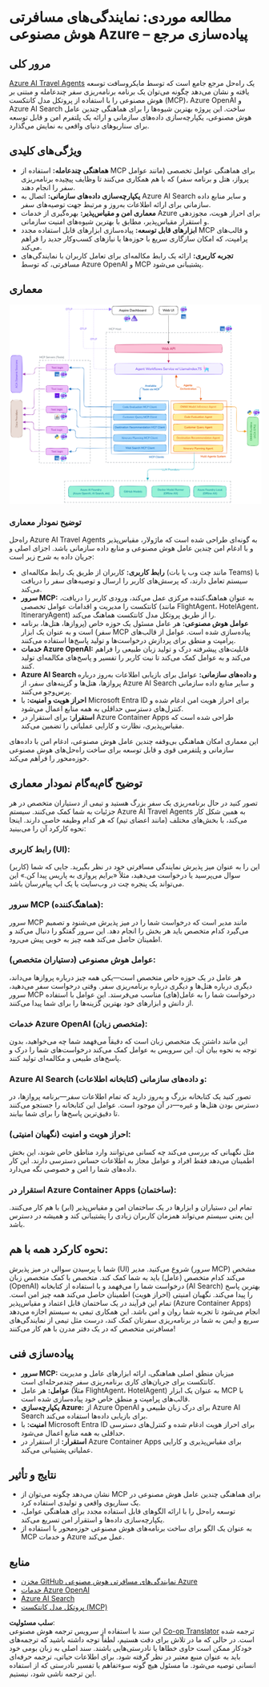 <!--
CO_OP_TRANSLATOR_METADATA:
{
  "original_hash": "4d3415b9d2bf58bc69be07f945a69e07",
  "translation_date": "2025-07-14T05:55:01+00:00",
  "source_file": "09-CaseStudy/travelagentsample.md",
  "language_code": "fa"
}
-->
# مطالعه موردی: نمایندگی‌های مسافرتی هوش مصنوعی Azure – پیاده‌سازی مرجع

## مرور کلی

[Azure AI Travel Agents](https://github.com/Azure-Samples/azure-ai-travel-agents) یک راه‌حل مرجع جامع است که توسط مایکروسافت توسعه یافته و نشان می‌دهد چگونه می‌توان یک برنامه برنامه‌ریزی سفر چندعامله و مبتنی بر هوش مصنوعی را با استفاده از پروتکل مدل کانتکست (MCP)، Azure OpenAI و Azure AI Search ساخت. این پروژه بهترین شیوه‌ها را برای هماهنگی چندین عامل هوش مصنوعی، یکپارچه‌سازی داده‌های سازمانی و ارائه یک پلتفرم امن و قابل توسعه برای سناریوهای دنیای واقعی به نمایش می‌گذارد.

## ویژگی‌های کلیدی
- **هماهنگی چندعامله:** استفاده از MCP برای هماهنگی عوامل تخصصی (مانند عوامل پرواز، هتل و برنامه سفر) که با هم همکاری می‌کنند تا وظایف پیچیده برنامه‌ریزی سفر را انجام دهند.
- **یکپارچه‌سازی داده‌های سازمانی:** اتصال به Azure AI Search و سایر منابع داده سازمانی برای ارائه اطلاعات به‌روز و مرتبط جهت توصیه‌های سفر.
- **معماری امن و مقیاس‌پذیر:** بهره‌گیری از خدمات Azure برای احراز هویت، مجوزدهی و استقرار مقیاس‌پذیر، مطابق با بهترین شیوه‌های امنیت سازمانی.
- **ابزارهای قابل توسعه:** پیاده‌سازی ابزارهای قابل استفاده مجدد MCP و قالب‌های پرامپت، که امکان سازگاری سریع با حوزه‌ها یا نیازهای کسب‌وکار جدید را فراهم می‌کند.
- **تجربه کاربری:** ارائه یک رابط مکالمه‌ای برای تعامل کاربران با نمایندگی‌های مسافرتی، که توسط Azure OpenAI و MCP پشتیبانی می‌شود.

## معماری
![Architecture](https://raw.githubusercontent.com/Azure-Samples/azure-ai-travel-agents/main/docs/ai-travel-agents-architecture-diagram.png)

### توضیح نمودار معماری

راه‌حل Azure AI Travel Agents به گونه‌ای طراحی شده است که ماژولار، مقیاس‌پذیر و با ادغام امن چندین عامل هوش مصنوعی و منابع داده سازمانی باشد. اجزای اصلی و جریان داده به شرح زیر است:

- **رابط کاربری:** کاربران از طریق یک رابط مکالمه‌ای (مانند چت وب یا بات Teams) با سیستم تعامل دارند، که پرسش‌های کاربر را ارسال و توصیه‌های سفر را دریافت می‌کند.
- **سرور MCP:** به عنوان هماهنگ‌کننده مرکزی عمل می‌کند، ورودی کاربر را دریافت، کانتکست را مدیریت و اقدامات عوامل تخصصی (مانند FlightAgent، HotelAgent، ItineraryAgent) را از طریق پروتکل مدل کانتکست هماهنگ می‌کند.
- **عوامل هوش مصنوعی:** هر عامل مسئول یک حوزه خاص (پروازها، هتل‌ها، برنامه سفر) است و به عنوان یک ابزار MCP پیاده‌سازی شده است. عوامل از قالب‌های پرامپت و منطق برای پردازش درخواست‌ها و تولید پاسخ‌ها استفاده می‌کنند.
- **خدمات Azure OpenAI:** قابلیت‌های پیشرفته درک و تولید زبان طبیعی را فراهم می‌کند و به عوامل کمک می‌کند تا نیت کاربر را تفسیر و پاسخ‌های مکالمه‌ای تولید کنند.
- **Azure AI Search و داده‌های سازمانی:** عوامل برای بازیابی اطلاعات به‌روز درباره پروازها، هتل‌ها و گزینه‌های سفر، از Azure AI Search و سایر منابع داده سازمانی پرس‌وجو می‌کنند.
- **احراز هویت و امنیت:** با Microsoft Entra ID برای احراز هویت امن ادغام شده و کنترل‌های دسترسی حداقلی به همه منابع اعمال می‌شود.
- **استقرار:** برای استقرار در Azure Container Apps طراحی شده است که مقیاس‌پذیری، نظارت و کارایی عملیاتی را تضمین می‌کند.

این معماری امکان هماهنگی بی‌وقفه چندین عامل هوش مصنوعی، ادغام امن با داده‌های سازمانی و پلتفرمی قوی و قابل توسعه برای ساخت راه‌حل‌های هوش مصنوعی حوزه‌محور را فراهم می‌کند.

## توضیح گام‌به‌گام نمودار معماری
تصور کنید در حال برنامه‌ریزی یک سفر بزرگ هستید و تیمی از دستیاران متخصص در هر جزئیات به شما کمک می‌کنند. سیستم Azure AI Travel Agents به همین شکل کار می‌کند، با بخش‌های مختلف (مانند اعضای تیم) که هر کدام وظیفه خاصی دارند. اینجا نحوه کارکرد آن را می‌بینید:

### رابط کاربری (UI):
این را به عنوان میز پذیرش نمایندگی مسافرتی خود در نظر بگیرید. جایی که شما (کاربر) سوال می‌پرسید یا درخواست می‌دهید، مثلاً «برایم پروازی به پاریس پیدا کن.» این می‌تواند یک پنجره چت در وب‌سایت یا یک اپ پیام‌رسان باشد.

### سرور MCP (هماهنگ‌کننده):
سرور MCP مانند مدیر است که درخواست شما را در میز پذیرش می‌شنود و تصمیم می‌گیرد کدام متخصص باید هر بخش را انجام دهد. این سرور گفتگو را دنبال می‌کند و اطمینان حاصل می‌کند همه چیز به خوبی پیش می‌رود.

### عوامل هوش مصنوعی (دستیاران متخصص):
هر عامل در یک حوزه خاص متخصص است—یکی همه چیز درباره پروازها می‌داند، دیگری درباره هتل‌ها و دیگری درباره برنامه‌ریزی سفر. وقتی درخواست سفر می‌دهید، سرور MCP درخواست شما را به عامل(های) مناسب می‌فرستد. این عوامل با استفاده از دانش و ابزارهای خود بهترین گزینه‌ها را برای شما پیدا می‌کنند.

### خدمات Azure OpenAI (متخصص زبان):
این مانند داشتن یک متخصص زبان است که دقیقاً می‌فهمد شما چه می‌خواهید، بدون توجه به نحوه بیان آن. این سرویس به عوامل کمک می‌کند درخواست‌های شما را درک و پاسخ‌های طبیعی و مکالمه‌ای تولید کنند.

### Azure AI Search و داده‌های سازمانی (کتابخانه اطلاعات):
تصور کنید یک کتابخانه بزرگ و به‌روز دارید که تمام اطلاعات سفر—برنامه پروازها، در دسترس بودن هتل‌ها و غیره—در آن موجود است. عوامل این کتابخانه را جستجو می‌کنند تا دقیق‌ترین پاسخ‌ها را برای شما بیابند.

### احراز هویت و امنیت (نگهبان امنیتی):
مثل نگهبانی که بررسی می‌کند چه کسانی می‌توانند وارد مناطق خاص شوند، این بخش اطمینان می‌دهد فقط افراد و عوامل مجاز به اطلاعات حساس دسترسی دارند. این کار داده‌های شما را امن و خصوصی نگه می‌دارد.

### استقرار در Azure Container Apps (ساختمان):
تمام این دستیاران و ابزارها در یک ساختمان امن و مقیاس‌پذیر (ابر) با هم کار می‌کنند. این یعنی سیستم می‌تواند همزمان کاربران زیادی را پشتیبانی کند و همیشه در دسترس باشد.

## نحوه کارکرد همه با هم:

شما با پرسیدن سوالی در میز پذیرش (UI) شروع می‌کنید.
مدیر (سرور MCP) مشخص می‌کند کدام متخصص (عامل) باید به شما کمک کند.
متخصص با کمک متخصص زبان (OpenAI) درخواست شما را می‌فهمد و با استفاده از کتابخانه (AI Search) بهترین پاسخ را پیدا می‌کند.
نگهبان امنیتی (احراز هویت) اطمینان حاصل می‌کند همه چیز امن است.
تمام این فرآیند در یک ساختمان قابل اعتماد و مقیاس‌پذیر (Azure Container Apps) انجام می‌شود تا تجربه شما روان و امن باشد.
این همکاری تیمی به سیستم اجازه می‌دهد سریع و ایمن به شما در برنامه‌ریزی سفرتان کمک کند، درست مثل تیمی از نمایندگی‌های مسافرتی متخصص که در یک دفتر مدرن با هم کار می‌کنند!

## پیاده‌سازی فنی
- **سرور MCP:** میزبان منطق اصلی هماهنگی، ارائه ابزارهای عامل و مدیریت کانتکست برای جریان‌های کاری برنامه‌ریزی سفر چندمرحله‌ای است.
- **عوامل:** هر عامل (مثلاً FlightAgent، HotelAgent) به عنوان یک ابزار MCP با قالب‌های پرامپت و منطق خاص خود پیاده‌سازی شده است.
- **یکپارچه‌سازی Azure:** از Azure OpenAI برای درک زبان طبیعی و Azure AI Search برای بازیابی داده‌ها استفاده می‌کند.
- **امنیت:** با Microsoft Entra ID برای احراز هویت ادغام شده و کنترل‌های دسترسی حداقلی به همه منابع اعمال می‌شود.
- **استقرار:** از استقرار در Azure Container Apps برای مقیاس‌پذیری و کارایی عملیاتی پشتیبانی می‌کند.

## نتایج و تأثیر
- نشان می‌دهد چگونه می‌توان از MCP برای هماهنگی چندین عامل هوش مصنوعی در یک سناریوی واقعی و تولیدی استفاده کرد.
- توسعه راه‌حل را با ارائه الگوهای قابل استفاده مجدد برای هماهنگی عوامل، یکپارچه‌سازی داده‌ها و استقرار امن تسریع می‌کند.
- به عنوان یک الگو برای ساخت برنامه‌های هوش مصنوعی حوزه‌محور با استفاده از MCP و خدمات Azure عمل می‌کند.

## منابع
- [مخزن GitHub نمایندگی‌های مسافرتی هوش مصنوعی Azure](https://github.com/Azure-Samples/azure-ai-travel-agents)
- [خدمات Azure OpenAI](https://azure.microsoft.com/en-us/products/ai-services/openai-service/)
- [Azure AI Search](https://azure.microsoft.com/en-us/products/ai-services/ai-search/)
- [پروتکل مدل کانتکست (MCP)](https://modelcontextprotocol.io/)

**سلب مسئولیت**:  
این سند با استفاده از سرویس ترجمه هوش مصنوعی [Co-op Translator](https://github.com/Azure/co-op-translator) ترجمه شده است. در حالی که ما در تلاش برای دقت هستیم، لطفاً توجه داشته باشید که ترجمه‌های خودکار ممکن است حاوی خطاها یا نادرستی‌هایی باشند. سند اصلی به زبان بومی خود باید به عنوان منبع معتبر در نظر گرفته شود. برای اطلاعات حیاتی، ترجمه حرفه‌ای انسانی توصیه می‌شود. ما مسئول هیچ گونه سوءتفاهم یا تفسیر نادرستی که از استفاده این ترجمه ناشی شود، نیستیم.